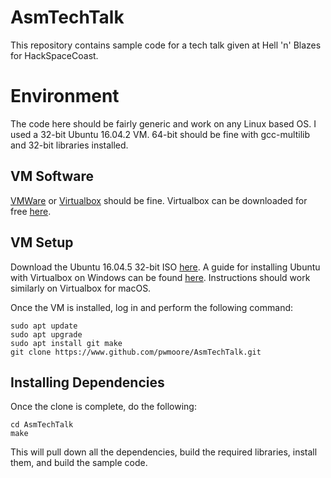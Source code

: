 # AsmTechTalk

This repository contains sample code for a tech talk given at Hell 'n' Blazes for HackSpaceCoast.

# Environment

The code here should be fairly generic and work on any Linux based OS. I used a 32-bit Ubuntu 16.04.2 VM. 64-bit should be fine with gcc-multilib
and 32-bit libraries installed.

## VM Software

[VMWare](https://www.vmware.com) or [Virtualbox](https://www.virtualbox.org) should be fine. Virtualbox can be downloaded for free [here](https://www.virtualbox.org/wiki/Downloads). 

## VM Setup

Download the Ubuntu 16.04.5 32-bit ISO [here](http://releases.ubuntu.com/16.04/ubuntu-16.04.5-desktop-i386.iso). A guide for installing Ubuntu with Virtualbox on Windows can be found [here](https://www.lifewire.com/run-ubuntu-within-windows-virtualbox-2202098). Instructions should work similarly on Virtualbox for macOS. 

Once the VM is installed, log in and perform the following command: 

```
sudo apt update
sudo apt upgrade
sudo apt install git make
git clone https://www.github.com/pwmoore/AsmTechTalk.git
```

## Installing Dependencies
Once the clone is complete, do the following:

```
cd AsmTechTalk
make
```

This will pull down all the dependencies, build the required libraries, install them, and build the sample code. 

